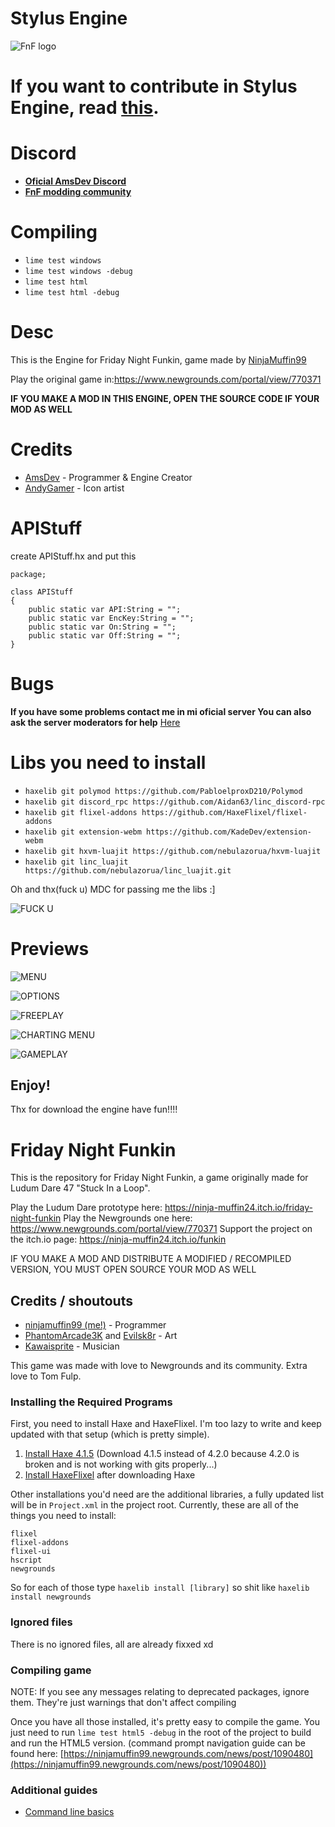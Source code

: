 # Stylus Engine

![FnF logo](art/thumbnailNewer.png)

# If you want to contribute in Stylus Engine, read [this](art/README.md).

# Discord
- **[Oficial AmsDev Discord](https://discord.gg/TGs8jBTBux)**
- **[FnF modding community](https://discord.gg/Aw4dzGRC)**

# Compiling

- `lime test windows`
- `lime test windows -debug`
- `lime test html`
- `lime test html -debug`


# Desc

This is the Engine for Friday Night Funkin, game made by  [NinjaMuffin99](https://twitter.com/ninja_muffin99) 

Play the original game in:https://www.newgrounds.com/portal/view/770371

**IF YOU MAKE A MOD IN THIS ENGINE, OPEN THE SOURCE CODE IF YOUR MOD AS WELL**

# Credits
- [AmsDev](https://twitter.com/AmsDev2) - Programmer & Engine Creator
- [AndyGamer](https://twitter.com/AndyGamer1116YT) - Icon artist

# APIStuff

create APIStuff.hx
and put this

`````
package;

class APIStuff
{
	public static var API:String = "";
	public static var EncKey:String = "";
	public static var On:String = "";
	public static var Off:String = "";
}
`````
# Bugs

**If you have some problems contact me in mi oficial server
You can also ask the server moderators for help** [Here](#discord)

# Libs you need to install

- `haxelib git polymod https://github.com/PabloelproxD210/Polymod`
- `haxelib git discord_rpc https://github.com/Aidan63/linc_discord-rpc`
- `haxelib git flixel-addons https://github.com/HaxeFlixel/flixel-addons`
- `haxelib git extension-webm https://github.com/KadeDev/extension-webm`
- `haxelib git hxvm-luajit https://github.com/nebulazorua/hxvm-luajit`
- `haxelib git linc_luajit https://github.com/nebulazorua/linc_luajit.git`

Oh and thx(fuck u) MDC for passing me the libs :]

![FUCK U](art/readme/fckUmdc.PNG)

# Previews

![MENU](art/readme/Menu.PNG)

![OPTIONS](art/readme/Options.PNG)

![FREEPLAY](art/readme/Freeplay.PNG)

![CHARTING MENU](art/readme/ChartingMenu.PNG)

![GAMEPLAY](art/readme/Gameplay.PNG)

## Enjoy!

Thx for download the engine have fun!!!!

# Friday Night Funkin

This is the repository for Friday Night Funkin, a game originally made for Ludum Dare 47 "Stuck In a Loop".

Play the Ludum Dare prototype here: https://ninja-muffin24.itch.io/friday-night-funkin
Play the Newgrounds one here: https://www.newgrounds.com/portal/view/770371
Support the project on the itch.io page: https://ninja-muffin24.itch.io/funkin

IF YOU MAKE A MOD AND DISTRIBUTE A MODIFIED / RECOMPILED VERSION, YOU MUST OPEN SOURCE YOUR MOD AS WELL

## Credits / shoutouts

- [ninjamuffin99 (me!)](https://twitter.com/ninja_muffin99) - Programmer
- [PhantomArcade3K](https://twitter.com/phantomarcade3k) and [Evilsk8r](https://twitter.com/evilsk8r) - Art
- [Kawaisprite](https://twitter.com/kawaisprite) - Musician

This game was made with love to Newgrounds and its community. Extra love to Tom Fulp.

### Installing the Required Programs

First, you need to install Haxe and HaxeFlixel. I'm too lazy to write and keep updated with that setup (which is pretty simple). 
1. [Install Haxe 4.1.5](https://haxe.org/download/version/4.1.5/) (Download 4.1.5 instead of 4.2.0 because 4.2.0 is broken and is not working with gits properly...)
2. [Install HaxeFlixel](https://haxeflixel.com/documentation/install-haxeflixel/) after downloading Haxe

Other installations you'd need are the additional libraries, a fully updated list will be in `Project.xml` in the project root. Currently, these are all of the things you need to install:
```
flixel
flixel-addons
flixel-ui
hscript
newgrounds
```
So for each of those type `haxelib install [library]` so shit like `haxelib install newgrounds`

### Ignored files

There is no ignored files, all are already fixxed xd

### Compiling game
NOTE: If you see any messages relating to deprecated packages, ignore them. They're just warnings that don't affect compiling

Once you have all those installed, it's pretty easy to compile the game. You just need to run `lime test html5 -debug` in the root of the project to build and run the HTML5 version. (command prompt navigation guide can be found here: [https://ninjamuffin99.newgrounds.com/news/post/1090480](https://ninjamuffin99.newgrounds.com/news/post/1090480))

### Additional guides

- [Command line basics](https://ninjamuffin99.newgrounds.com/news/post/1090480)
